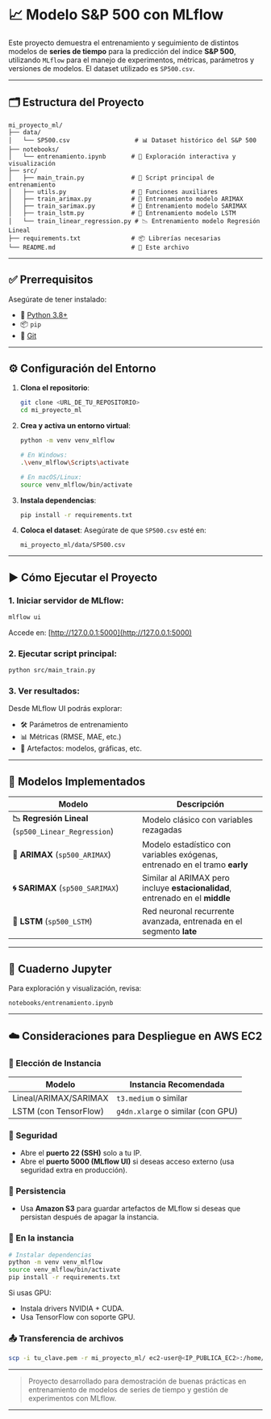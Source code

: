 # 📈 Modelo S&P 500 con MLflow

Este proyecto demuestra el entrenamiento y seguimiento de distintos modelos de **series de tiempo** para la predicción del índice **S&P 500**, utilizando `MLflow` para el manejo de experimentos, métricas, parámetros y versiones de modelos. El dataset utilizado es `SP500.csv`.

---

## 🗂️ Estructura del Proyecto

```
mi_proyecto_ml/
├── data/
│   └── SP500.csv                  # 📊 Dataset histórico del S&P 500
├── notebooks/
│   └── entrenamiento.ipynb       # 📓 Exploración interactiva y visualización
├── src/
│   ├── main_train.py             # 🚀 Script principal de entrenamiento
│   ├── utils.py                  # 🧰 Funciones auxiliares
│   ├── train_arimax.py           # 🔁 Entrenamiento modelo ARIMAX
│   ├── train_sarimax.py          # 🔁 Entrenamiento modelo SARIMAX
│   ├── train_lstm.py             # 🔮 Entrenamiento modelo LSTM
│   └── train_linear_regression.py # 📉 Entrenamiento modelo Regresión Lineal
├── requirements.txt              # 📦 Librerías necesarias
└── README.md                     # 📄 Este archivo
```

---

## ✅ Prerrequisitos

Asegúrate de tener instalado:

- 🐍 [Python 3.8+](https://www.python.org/downloads/)
- 📦 `pip`
- 🔧 [Git](https://git-scm.com/downloads)

---

## ⚙️ Configuración del Entorno

1. **Clona el repositorio**:
   ```bash
   git clone <URL_DE_TU_REPOSITORIO>
   cd mi_proyecto_ml
   ```

2. **Crea y activa un entorno virtual**:
   ```bash
   python -m venv venv_mlflow

   # En Windows:
   .\venv_mlflow\Scripts\activate

   # En macOS/Linux:
   source venv_mlflow/bin/activate
   ```

3. **Instala dependencias**:
   ```bash
   pip install -r requirements.txt
   ```

4. **Coloca el dataset**:
   Asegúrate de que `SP500.csv` esté en:
   ```
   mi_proyecto_ml/data/SP500.csv
   ```

---

## ▶️ Cómo Ejecutar el Proyecto

### 1. Iniciar servidor de MLflow:
```bash
mlflow ui
```
Accede en: [http://127.0.0.1:5000](http://127.0.0.1:5000)

### 2. Ejecutar script principal:
```bash
python src/main_train.py
```

### 3. Ver resultados:
Desde MLflow UI podrás explorar:

- 🛠️ Parámetros de entrenamiento
- 📊 Métricas (RMSE, MAE, etc.)
- 📁 Artefactos: modelos, gráficas, etc.

---

## 🧠 Modelos Implementados

| Modelo                  | Descripción                                                                 |
|-------------------------|-----------------------------------------------------------------------------|
| **📉 Regresión Lineal** (`sp500_Linear_Regression`) | Modelo clásico con variables rezagadas |
| **🔁 ARIMAX** (`sp500_ARIMAX`) | Modelo estadístico con variables exógenas, entrenado en el tramo **early** |
| **🌀 SARIMAX** (`sp500_SARIMAX`) | Similar al ARIMAX pero incluye **estacionalidad**, entrenado en el **middle** |
| **🔮 LSTM** (`sp500_LSTM`) | Red neuronal recurrente avanzada, entrenada en el segmento **late** |

---

## 📓 Cuaderno Jupyter

Para exploración y visualización, revisa:

```
notebooks/entrenamiento.ipynb
```

---

## ☁️ Consideraciones para Despliegue en AWS EC2

### 🧮 Elección de Instancia

| Modelo | Instancia Recomendada |
|--------|------------------------|
| Lineal/ARIMAX/SARIMAX | `t3.medium` o similar |
| LSTM (con TensorFlow) | `g4dn.xlarge` o similar (con GPU) |

### 🔐 Seguridad

- Abre el **puerto 22 (SSH)** solo a tu IP.
- Abre el **puerto 5000 (MLflow UI)** si deseas acceso externo (usa seguridad extra en producción).

### 💾 Persistencia

- Usa **Amazon S3** para guardar artefactos de MLflow si deseas que persistan después de apagar la instancia.

### 🔧 En la instancia

```bash
# Instalar dependencias
python -m venv venv_mlflow
source venv_mlflow/bin/activate
pip install -r requirements.txt
```

Si usas GPU:
- Instala drivers NVIDIA + CUDA.
- Usa TensorFlow con soporte GPU.

### 📤 Transferencia de archivos

```bash
scp -i tu_clave.pem -r mi_proyecto_ml/ ec2-user@<IP_PUBLICA_EC2>:/home/ec2-user/
```

---

> Proyecto desarrollado para demostración de buenas prácticas en entrenamiento de modelos de series de tiempo y gestión de experimentos con MLflow.

---

